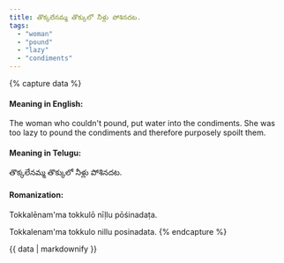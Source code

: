 ```yaml
---
title: తొక్కలేనమ్మ తొక్కులో నీళ్లు పోశినదట.
tags:
  - "woman"
  - "pound"
  - "lazy"
  - "condiments"
---
```


{% capture data %}
#### Meaning in English:
The woman who couldn't pound, put water into the condiments.
She was too lazy to pound the condiments and therefore purposely spoilt them.

#### Meaning in Telugu:
తొక్కలేనమ్మ తొక్కులో నీళ్లు పోశినదట.

#### Romanization:
Tokkalēnam'ma tokkulō nīḷlu pōśinadaṭa.

Tokkalenam'ma tokkulo nillu posinadata.
{% endcapture %}

{{ data | markdownify }}

